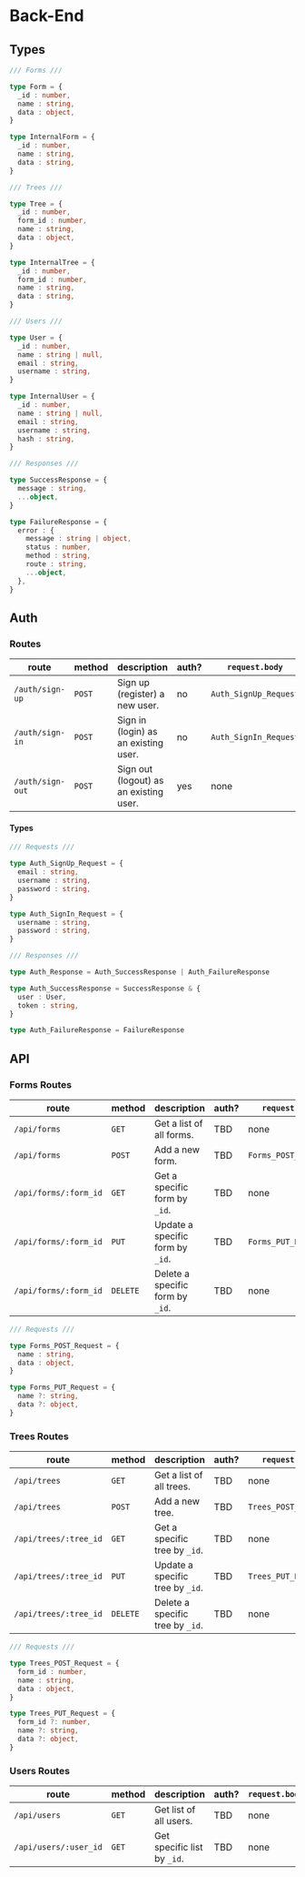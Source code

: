# Back-End

## Types

```ts
/// Forms ///

type Form = {
  _id : number,
  name : string,
  data : object,
}

type InternalForm = {
  _id : number,
  name : string,
  data : string,
}

/// Trees ///

type Tree = {
  _id : number,
  form_id : number,
  name : string,
  data : object,
}

type InternalTree = {
  _id : number,
  form_id : number,
  name : string,
  data : string,
}

/// Users ///

type User = {
  _id : number,
  name : string | null,
  email : string,
  username : string,
}

type InternalUser = {
  _id : number,
  name : string | null,
  email : string,
  username : string,
  hash : string,
}

/// Responses ///

type SuccessResponse = {
  message : string,
  ...object,
}

type FailureResponse = {
  error : {
    message : string | object,
    status : number,
    method : string,
    route : string,
    ...object,
  },
}
```

## Auth

### Routes

| route            | method | description                            | auth? | `request.body`        | `response.body` | status     |
|------------------|--------|----------------------------------------|-------|-----------------------|-----------------|------------|
| `/auth/sign-up`  | `POST` | Sign up (register) a new user.         | no    | `Auth_SignUp_Request` | `Auth_Response` | **online** |
| `/auth/sign-in`  | `POST` | Sign in (login) as an existing user.   | no    | `Auth_SignIn_Request` | `Auth_Response` | **online** |
| `/auth/sign-out` | `POST` | Sign out (logout) as an existing user. | yes   | none                  | TBD             | stretch    |

#### Types

```ts
/// Requests ///

type Auth_SignUp_Request = {
  email : string,
  username : string,
  password : string,
}

type Auth_SignIn_Request = {
  username : string,
  password : string,
}

/// Responses ///

type Auth_Response = Auth_SuccessResponse | Auth_FailureResponse

type Auth_SuccessResponse = SuccessResponse & {
  user : User,
  token : string,
}

type Auth_FailureResponse = FailureResponse
```

## API

### Forms Routes

| route                 | method   | description                      | auth? | `request.body`       | `response.body`                   | status     |
|-----------------------|----------|----------------------------------|-------|----------------------|-----------------------------------|------------|
| `/api/forms`          | `GET`    | Get a list of all forms.         | TBD   | none                 | `Array <Form> \| FailureResponse` | **online** |
| `/api/forms`          | `POST`   | Add a new form.                  | TBD   | `Forms_POST_Request` | `Form \| FailureResponse`         | **online** |
| `/api/forms/:form_id` | `GET`    | Get a specific form by `_id`.    | TBD   | none                 | `Form \| FailureResponse`         | **online** |
| `/api/forms/:form_id` | `PUT`    | Update a specific form by `_id`. | TBD   | `Forms_PUT_Request`  | `Form \| FailureResponse`         | **online** |
| `/api/forms/:form_id` | `DELETE` | Delete a specific form by `_id`. | TBD   | none                 | `Form \| FailureResponse`         | **online** |

```ts
/// Requests ///

type Forms_POST_Request = {
  name : string,
  data : object,
}

type Forms_PUT_Request = {
  name ?: string,
  data ?: object,
}
```

### Trees Routes

| route                 | method   | description                      | auth? | `request.body`       | `response.body`                   | status     |
|-----------------------|----------|----------------------------------|-------|----------------------|-----------------------------------|------------|
| `/api/trees`          | `GET`    | Get a list of all trees.         | TBD   | none                 | `Array <Tree> \| FailureResponse` | **online** |
| `/api/trees`          | `POST`   | Add a new tree.                  | TBD   | `Trees_POST_Request` | `Tree \| FailureResponse`         | **online** |
| `/api/trees/:tree_id` | `GET`    | Get a specific tree by `_id`.    | TBD   | none                 | `Tree \| FailureResponse`         | **online** |
| `/api/trees/:tree_id` | `PUT`    | Update a specific tree by `_id`. | TBD   | `Trees_PUT_Request`  | `Tree \| FailureResponse`         | **online** |
| `/api/trees/:tree_id` | `DELETE` | Delete a specific tree by `_id`. | TBD   | none                 | `Tree \| FailureResponse`         | **online** |

```ts
/// Requests ///

type Trees_POST_Request = {
  form_id : number,
  name : string,
  data : object,
}

type Trees_PUT_Request = {
  form_id ?: number,
  name ?: string,
  data ?: object,
}
```

### Users Routes

| route                 | method | description                 | auth? | `request.body` | `response.body`                   | status     |
|-----------------------|--------|-----------------------------|-------|----------------|-----------------------------------|------------|
| `/api/users`          | `GET`  | Get list of all users.      | TBD   | none           | `Array <User> \| FailureResponse` | **online** |
| `/api/users/:user_id` | `GET`  | Get specific list by `_id`. | TBD   | none           | `User \| FailureResponse`         | **online** |
